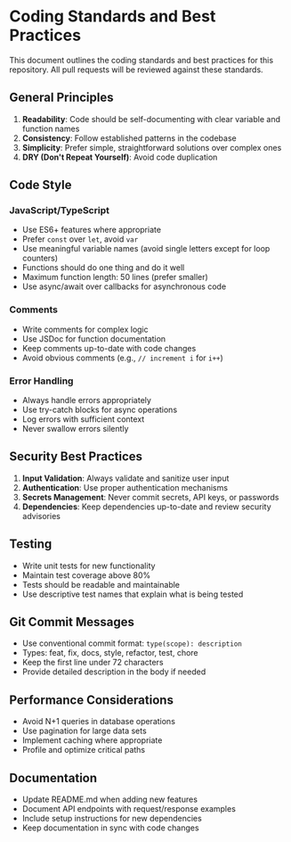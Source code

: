# Coding Standards and Best Practices

This document outlines the coding standards and best practices for this repository. All pull requests will be reviewed against these standards.

## General Principles

1. **Readability**: Code should be self-documenting with clear variable and function names
2. **Consistency**: Follow established patterns in the codebase
3. **Simplicity**: Prefer simple, straightforward solutions over complex ones
4. **DRY (Don't Repeat Yourself)**: Avoid code duplication

## Code Style

### JavaScript/TypeScript
- Use ES6+ features where appropriate
- Prefer `const` over `let`, avoid `var`
- Use meaningful variable names (avoid single letters except for loop counters)
- Functions should do one thing and do it well
- Maximum function length: 50 lines (prefer smaller)
- Use async/await over callbacks for asynchronous code

### Comments
- Write comments for complex logic
- Use JSDoc for function documentation
- Keep comments up-to-date with code changes
- Avoid obvious comments (e.g., `// increment i` for `i++`)

### Error Handling
- Always handle errors appropriately
- Use try-catch blocks for async operations
- Log errors with sufficient context
- Never swallow errors silently

## Security Best Practices

1. **Input Validation**: Always validate and sanitize user input
2. **Authentication**: Use proper authentication mechanisms
3. **Secrets Management**: Never commit secrets, API keys, or passwords
4. **Dependencies**: Keep dependencies up-to-date and review security advisories

## Testing

- Write unit tests for new functionality
- Maintain test coverage above 80%
- Tests should be readable and maintainable
- Use descriptive test names that explain what is being tested

## Git Commit Messages

- Use conventional commit format: `type(scope): description`
- Types: feat, fix, docs, style, refactor, test, chore
- Keep the first line under 72 characters
- Provide detailed description in the body if needed

## Performance Considerations

- Avoid N+1 queries in database operations
- Use pagination for large data sets
- Implement caching where appropriate
- Profile and optimize critical paths

## Documentation

- Update README.md when adding new features
- Document API endpoints with request/response examples
- Include setup instructions for new dependencies
- Keep documentation in sync with code changes